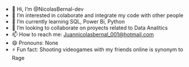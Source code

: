 - 👋 Hi, I’m @NicolasBernal-dev
- 👀 I’m interested in colaborate and integrate my code with other people
- 🌱 I’m currently learning SQL, Power Bi, Python
- 💞️ I’m looking to collaborate on proyects related to Data Analitics
- 📫 How to reach me: Juannicolasbernal_001@hotmail.com
- 😄 Pronouns: None
- ⚡ Fun fact: Shooting videogames with my friends online is synonym to Rage 

<!---
NicolasBernal-dev/NicolasBernal-dev is a ✨ special ✨ repository because its `README.md` (this file) appears on your GitHub profile.
You can click the Preview link to take a look at your changes.
--->
